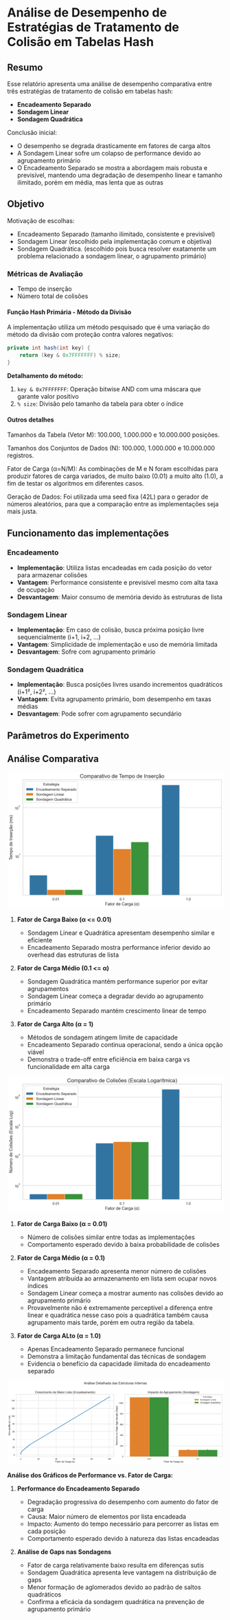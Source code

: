 # Análise de Desempenho de Estratégias de Tratamento de Colisão em Tabelas Hash

## Resumo

Esse relatório apresenta uma análise de desempenho comparativa entre três estratégias de tratamento de colisão em tabelas hash:
- **Encadeamento Separado**
- **Sondagem Linear**
- **Sondagem Quadrática**

Conclusão inicial:

- O desempenho se degrada drasticamente em fatores de carga altos
- A Sondagem Linear sofre um colapso de performance devido ao agrupamento primário
- O Encadeamento Separado se mostra a abordagem mais robusta e previsível, mantendo uma degradação de desempenho linear e tamanho ilimitado, porém em média, mas lenta que as outras

## Objetivo

Motivação de escolhas: 
- Encadeamento Separado (tamanho ilimitado, consistente e previsível)
- Sondagem Linear (escolhido pela implementação comum e objetiva)
- Sondagem Quadrática. (escolhido pois busca resolver exatamente um problema relacionado a sondagem linear, o agrupamento primário)

### Métricas de Avaliação
- Tempo de inserção
- Número total de colisões

#### Função Hash Primária - Método da Divisão
A implementação utiliza um método pesquisado que é uma variação do método da divisão com proteção contra valores negativos:
```java
private int hash(int key) {
    return (key & 0x7FFFFFFF) % size;
}
```

**Detalhamento do método:**
1. `key & 0x7FFFFFFF`: Operação bitwise AND com uma máscara que garante valor positivo
2. `% size`: Divisão pelo tamanho da tabela para obter o índice

#### Outros detalhes

Tamanhos da Tabela (Vetor M): 100.000, 1.000.000 e 10.000.000 posições.

Tamanhos dos Conjuntos de Dados (N): 100.000, 1.000.000 e 10.000.000 registros.

Fator de Carga (α=N/M): As combinações de M e N foram escolhidas para produzir fatores de carga variados, de muito baixo (0.01) a muito alto (1.0), a fim de testar os algoritmos em diferentes casos.

Geração de Dados: Foi utilizada uma seed fixa (42L) para o gerador de números aleatórios, para que a comparação entre as implementações seja mais justa. 

## Funcionamento das implementações

### Encadeamento
- **Implementação**: Utiliza listas encadeadas em cada posição do vetor para armazenar colisões
- **Vantagem**: Performance consistente e previsível mesmo com alta taxa de ocupação
- **Desvantagem**: Maior consumo de memória devido às estruturas de lista

### Sondagem Linear
- **Implementação**: Em caso de colisão, busca próxima posição livre sequencialmente (i+1, i+2, ...)
- **Vantagem**: Simplicidade de implementação e uso de memória limitada
- **Desvantagem**: Sofre com agrupamento primário

### Sondagem Quadrática
- **Implementação**: Busca posições livres usando incrementos quadráticos (i+1², i+2², ...)
- **Vantagem**: Evita agrupamento primário, bom desempenho em taxas médias
- **Desvantagem**: Pode sofrer com agrupamento secundário

## Parâmetros do Experimento


## Análise Comparativa

![Gráfico de Desempenho](image.png)

1. **Fator de Carga Baixo (α <= 0.01)**
   - Sondagem Linear e Quadrática apresentam desempenho similar e eficiente
   - Encadeamento Separado mostra performance inferior devido ao overhead das estruturas de lista

2. **Fator de Carga Médio (0.1 <= α)**
   - Sondagem Quadrática mantém performance superior por evitar agrupamentos
   - Sondagem Linear começa a degradar devido ao agrupamento primário
   - Encadeamento Separado mantém crescimento linear de tempo

3. **Fator de Carga Alto (α = 1)**
   - Métodos de sondagem atingem limite de capacidade
   - Encadeamento Separado continua operacional, sendo a única opção viável
   - Demonstra o trade-off entre eficiência em baixa carga vs funcionalidade em alta carga

![Gráfico de Colisões](image-1.png)

1. **Fator de Carga Baixo (α = 0.01)**
   - Número de colisões similar entre todas as implementações
   - Comportamento esperado devido à baixa probabilidade de colisões

2. **Fator de Carga Médio (α = 0.1)**
   - Encadeamento Separado apresenta menor número de colisões
   - Vantagem atribuída ao armazenamento em lista sem ocupar novos índices
   - Sondagem Linear começa a mostrar aumento nas colisões devido ao agrupamento primário
   - Provavelmente não é extremamente perceptível a diferença entre linear e quadrática nesse caso pois a quadrática também causa agrupamento mais tarde, porém em outra região da tabela.

3. **Fator de Carga ALto (α = 1.0)**
   - Apenas Encadeamento Separado permanece funcional
   - Demonstra a limitação fundamental das técnicas de sondagem
   - Evidencia o benefício da capacidade ilimitada do encadeamento separado

![Gráficos de Performance e Gaps](image-2.png)

**Análise dos Gráficos de Performance vs. Fator de Carga:**

1. **Performance do Encadeamento Separado**
   - Degradação progressiva do desempenho com aumento do fator de carga
   - Causa: Maior número de elementos por lista encadeada
   - Impacto: Aumento do tempo necessário para percorrer as listas em cada posição
   - Comportamento esperado devido à natureza das listas encadeadas

2. **Análise de Gaps nas Sondagens**
   - Fator de carga relativamente baixo resulta em diferenças sutis
   - Sondagem Quadrática apresenta leve vantagem na distribuição de gaps
   - Menor formação de aglomerados devido ao padrão de saltos quadráticos
   - Confirma a eficácia da sondagem quadrática na prevenção de agrupamento primário
